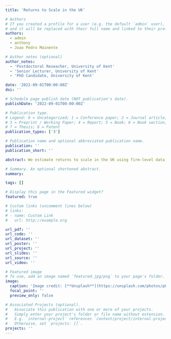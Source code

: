 ```yaml
---
title: 'Returns to Scale in the UK'

# Authors
# If you created a profile for a user (e.g. the default `admin` user), write the username (folder name) here
# and it will be replaced with their full name and linked to their profile.
authors:
  - admin
  - anthony
  - Joao Pedro Mainente 

# Author notes (optional)
author_notes:
  - 'Postdoctoral Reseacher, University of Kent'
  - 'Senior Lecturer, University of Kent'
  - 'PhD Candidate, University of Kent'

date: '2022-09-01T00:00:00Z'
doi: ''

# Schedule page publish date (NOT publication's date).
publishDate: '2022-09-01T00:00:00Z'

# Publication type.
# Legend: 0 = Uncategorized; 1 = Conference paper; 2 = Journal article;
# 3 = Preprint / Working Paper; 4 = Report; 5 = Book; 6 = Book section;
# 7 = Thesis; 8 = Patent
publication_types: ['3']

# Publication name and optional abbreviated publication name.
publication: ''
publication_short: ''

abstract: We estimate returns to scale in the UK using firm-level data and production function estimation. We follow various methodologies, including the control function approach (e.g. Ackerberg, Caves and Frazer 2015) and the cost share approach (e.g. Gandhi, Navarro and Rivers 2020). Returns to scale is estimated over time, across industries and regions, and over the firm age and size distribution. We find evidence of returns to scale slightly above unity, and that it has risen over time. 

# Summary. An optional shortened abstract.
summary: 

tags: []

# Display this page in the Featured widget?
featured: true

# Custom links (uncomment lines below)
# links:
# - name: Custom Link
#   url: http://example.org

url_pdf: ''
url_code: ''
url_dataset: ''
url_poster: ''
url_project: ''
url_slides: ''
url_source: ''
url_video: ''

# Featured image
# To use, add an image named `featured.jpg/png` to your page's folder.
image:
  caption: 'Image credit: [**Unsplash**](https://unsplash.com/photos/pLCdAaMFLTE)'
  focal_point: ''
  preview_only: false

# Associated Projects (optional).
#   Associate this publication with one or more of your projects.
#   Simply enter your project's folder or file name without extension.
#   E.g. `internal-project` references `content/project/internal-project/index.md`.
#   Otherwise, set `projects: []`.
projects: ''
---
```

